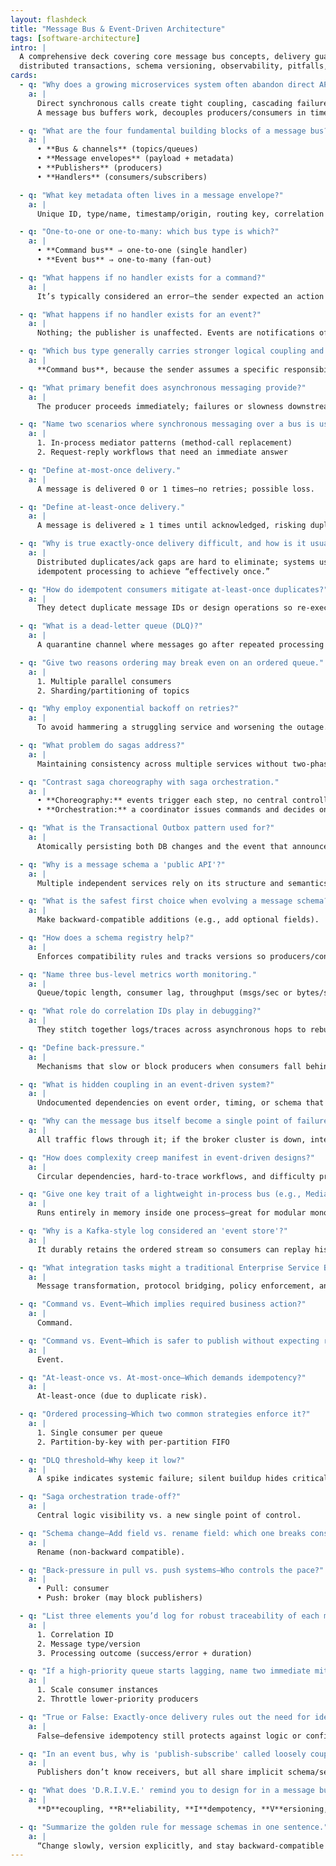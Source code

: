 ```yaml
---
layout: flashdeck
title: "Message Bus & Event-Driven Architecture"
tags: [software-architecture]
intro: |
  A comprehensive deck covering core message bus concepts, delivery guarantees, reliability patterns,
  distributed transactions, schema versioning, observability, pitfalls, and real-world implementations.
cards:
  - q: "Why does a growing microservices system often abandon direct API calls in favor of a message bus?"
    a: |
      Direct synchronous calls create tight coupling, cascading failures, and “integration spider-webs.”
      A message bus buffers work, decouples producers/consumers in time and space, and simplifies many-to-many interactions.

  - q: "What are the four fundamental building blocks of a message bus?"
    a: |
      • **Bus & channels** (topics/queues)  
      • **Message envelopes** (payload + metadata)  
      • **Publishers** (producers)  
      • **Handlers** (consumers/subscribers)

  - q: "What key metadata often lives in a message envelope?"
    a: |
      Unique ID, type/name, timestamp/origin, routing key, correlation ID, and schema/version headers.

  - q: "One-to-one or one-to-many: which bus type is which?"
    a: |
      • **Command bus** ⇒ one-to-one (single handler)  
      • **Event bus** ⇒ one-to-many (fan-out)

  - q: "What happens if no handler exists for a command?"
    a: |
      It’s typically considered an error—the sender expected an action to occur.

  - q: "What happens if no handler exists for an event?"
    a: |
      Nothing; the publisher is unaffected. Events are notifications of fact, not requests.

  - q: "Which bus type generally carries stronger logical coupling and why?"
    a: |
      **Command bus**, because the sender assumes a specific responsibility will be fulfilled.

  - q: "What primary benefit does asynchronous messaging provide?"
    a: |
      The producer proceeds immediately; failures or slowness downstream don’t block it.

  - q: "Name two scenarios where synchronous messaging over a bus is useful."
    a: |
      1. In-process mediator patterns (method-call replacement)  
      2. Request-reply workflows that need an immediate answer

  - q: "Define at-most-once delivery."
    a: |
      A message is delivered 0 or 1 times—no retries; possible loss.

  - q: "Define at-least-once delivery."
    a: |
      A message is delivered ≥ 1 times until acknowledged, risking duplicates.

  - q: "Why is true exactly-once delivery difficult, and how is it usually approximated?"
    a: |
      Distributed duplicates/ack gaps are hard to eliminate; systems use at-least-once + deduplication or
      idempotent processing to achieve “effectively once.”

  - q: "How do idempotent consumers mitigate at-least-once duplicates?"
    a: |
      They detect duplicate message IDs or design operations so re-execution has no additional effect.

  - q: "What is a dead-letter queue (DLQ)?"
    a: |
      A quarantine channel where messages go after repeated processing failures, for manual inspection or special handling.

  - q: "Give two reasons ordering may break even on an ordered queue."
    a: |
      1. Multiple parallel consumers  
      2. Sharding/partitioning of topics

  - q: "Why employ exponential backoff on retries?"
    a: |
      To avoid hammering a struggling service and worsening the outage.

  - q: "What problem do sagas address?"
    a: |
      Maintaining consistency across multiple services without two-phase commits.

  - q: "Contrast saga choreography with saga orchestration."
    a: |
      • **Choreography:** events trigger each step, no central controller  
      • **Orchestration:** a coordinator issues commands and decides on compensations

  - q: "What is the Transactional Outbox pattern used for?"
    a: |
      Atomically persisting both DB changes and the event that announces them, preventing “write-to-DB-but-lost-event” gaps.

  - q: "Why is a message schema a 'public API'?"
    a: |
      Multiple independent services rely on its structure and semantics.

  - q: "What is the safest first choice when evolving a message schema?"
    a: |
      Make backward-compatible additions (e.g., add optional fields).

  - q: "How does a schema registry help?"
    a: |
      Enforces compatibility rules and tracks versions so producers/consumers can’t publish or consume unknown/breaking schemas.

  - q: "Name three bus-level metrics worth monitoring."
    a: |
      Queue/topic length, consumer lag, throughput (msgs/sec or bytes/sec).

  - q: "What role do correlation IDs play in debugging?"
    a: |
      They stitch together logs/traces across asynchronous hops to rebuild end-to-end flow.

  - q: "Define back-pressure."
    a: |
      Mechanisms that slow or block producers when consumers fall behind, preventing unbounded queue growth or OOM failures.

  - q: "What is hidden coupling in an event-driven system?"
    a: |
      Undocumented dependencies on event order, timing, or schema that break when any publisher or consumer changes.

  - q: "Why can the message bus itself become a single point of failure?"
    a: |
      All traffic flows through it; if the broker cluster is down, inter-service communication halts.

  - q: "How does complexity creep manifest in event-driven designs?"
    a: |
      Circular dependencies, hard-to-trace workflows, and difficulty predicting the impact of a change.

  - q: "Give one key trait of a lightweight in-process bus (e.g., MediatR/EventEmitter)."
    a: |
      Runs entirely in memory inside one process—great for modular monolith decoupling, not cross-service.

  - q: "Why is a Kafka-style log considered an 'event store'?"
    a: |
      It durably retains the ordered stream so consumers can replay history or join late.

  - q: "What integration tasks might a traditional Enterprise Service Bus (ESB) handle beyond routing?"
    a: |
      Message transformation, protocol bridging, policy enforcement, and workflow orchestration.

  - q: "Command vs. Event—Which implies required business action?"
    a: |
      Command.

  - q: "Command vs. Event—Which is safer to publish without expecting responses?"
    a: |
      Event.

  - q: "At-least-once vs. At-most-once—Which demands idempotency?"
    a: |
      At-least-once (due to duplicate risk).

  - q: "Ordered processing—Which two common strategies enforce it?"
    a: |
      1. Single consumer per queue  
      2. Partition-by-key with per-partition FIFO

  - q: "DLQ threshold—Why keep it low?"
    a: |
      A spike indicates systemic failure; silent buildup hides critical issues.

  - q: "Saga orchestration trade-off?"
    a: |
      Central logic visibility vs. a new single point of control.

  - q: "Schema change—Add field vs. rename field: which one breaks consumers?"
    a: |
      Rename (non-backward compatible).

  - q: "Back-pressure in pull vs. push systems—Who controls the pace?"
    a: |
      • Pull: consumer  
      • Push: broker (may block publishers)

  - q: "List three elements you’d log for robust traceability of each message."
    a: |
      1. Correlation ID  
      2. Message type/version  
      3. Processing outcome (success/error + duration)

  - q: "If a high-priority queue starts lagging, name two immediate mitigation steps."
    a: |
      1. Scale consumer instances  
      2. Throttle lower-priority producers

  - q: "True or False: Exactly-once delivery rules out the need for idempotency."
    a: |
      False—defensive idempotency still protects against logic or configuration errors.

  - q: "In an event bus, why is 'publish-subscribe' called loosely coupled yet still risky?"
    a: |
      Publishers don’t know receivers, but all share implicit schema/semantic contracts that can break silently.

  - q: "What does 'D.R.I.V.E.' remind you to design for in a message bus?"
    a: |
      **D**ecoupling, **R**eliability, **I**dempotency, **V**ersioning, **E**xposure (observability).

  - q: "Summarize the golden rule for message schemas in one sentence."
    a: |
      “Change slowly, version explicitly, and stay backward-compatible whenever humanly possible.”
---
```

